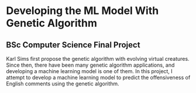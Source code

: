 
<h1>Developing the ML Model With Genetic Algorithm</h1>
<h2>BSc Computer Science Final Project</h2>

<p>Karl Sims first propose the genetic algorithm with evolving virtual creatures.
Since then, there have been many genetic algorithm applications, and developing a machine learning model is one of them.
In this project, I attempt to develop a machine learning model to predict the offensiveness of English comments using the genetic algorithm.</p>
